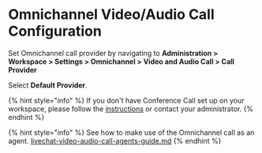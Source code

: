 # Omnichannel Video/Audio Call Configuration

&#x20;Set Omnichannel call provider by navigating to **Administration > Workspace > Settings > Omnichannel > Video and Audio Call > Call Provider**&#x20;

Select **Default Provider**.

{% hint style="info" %}
If you don't have Conference Call set up on your workspace, please follow the [instructions](https://docs.rocket.chat/guides/rocket.chat-conference-call) or contact your administrator.&#x20;
{% endhint %}

{% hint style="info" %}
See how to make use of the Omnichannel call as an agent. [livechat-video-audio-call-agents-guide.md](../omnichannel-agents-guides/livechat-video-audio-call-agents-guide.md "mention")
{% endhint %}

